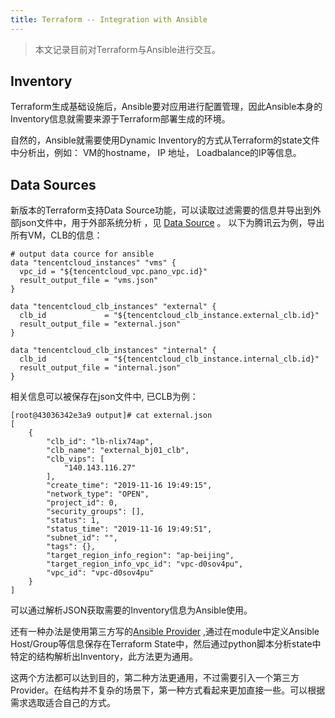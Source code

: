 ```yaml
---
title: Terraform -- Integration with Ansible
---
```




> 本文记录目前对Terraform与Ansible进行交互。



## Inventory

Terraform生成基础设施后，Ansible要对应用进行配置管理，因此Ansible本身的Inventory信息就需要来源于Terraform部署生成的环境。

自然的，Ansible就需要使用Dynamic Inventory的方式从Terraform的state文件中分析出，例如： VM的hostname， IP 地址， Loadbalance的IP等信息。



## Data Sources

新版本的Terraform支持Data Source功能，可以读取过滤需要的信息并导出到外部json文件中，用于外部系统分析 ，见 [Data Source](https://www.terraform.io/docs/configuration/data-sources.html) 。 以下为腾讯云为例，导出所有VM，CLB的信息：

```
# output data cource for ansible
data "tencentcloud_instances" "vms" {
  vpc_id = "${tencentcloud_vpc.pano_vpc.id}"
  result_output_file = "vms.json"
}

data "tencentcloud_clb_instances" "external" {
  clb_id             = "${tencentcloud_clb_instance.external_clb.id}"
  result_output_file = "external.json"
}

data "tencentcloud_clb_instances" "internal" {
  clb_id             = "${tencentcloud_clb_instance.internal_clb.id}"
  result_output_file = "internal.json"
}
```



相关信息可以被保存在json文件中, 已CLB为例：

```
[root@43036342e3a9 output]# cat external.json
[
	{
		"clb_id": "lb-nlix74ap",
		"clb_name": "external_bj01_clb",
		"clb_vips": [
			"140.143.116.27"
		],
		"create_time": "2019-11-16 19:49:15",
		"network_type": "OPEN",
		"project_id": 0,
		"security_groups": [],
		"status": 1,
		"status_time": "2019-11-16 19:49:51",
		"subnet_id": "",
		"tags": {},
		"target_region_info_region": "ap-beijing",
		"target_region_info_vpc_id": "vpc-d0sov4pu",
		"vpc_id": "vpc-d0sov4pu"
	}
]
```

可以通过解析JSON获取需要的Inventory信息为Ansible使用。



还有一种办法是使用第三方写的[Ansible Provider](https://github.com/nbering/terraform-inventory) ,通过在module中定义Ansible Host/Group等信息保存在Terraform State中，然后通过python脚本分析state中特定的结构解析出Inventory，此方法更为通用。



这两个方法都可以达到目的，第二种方法更通用，不过需要引入一个第三方Provider。在结构并不复杂的场景下，第一种方式看起来更加直接一些。可以根据需求选取适合自己的方式。


